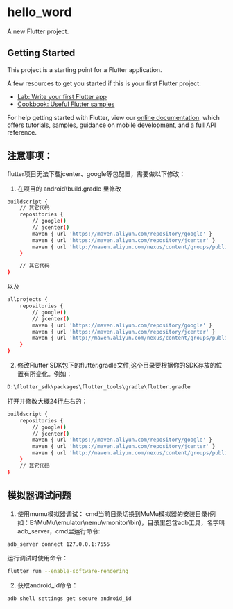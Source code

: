# hello_word

A new Flutter project.

## Getting Started

This project is a starting point for a Flutter application.

A few resources to get you started if this is your first Flutter project:

- [Lab: Write your first Flutter app](https://flutter.dev/docs/get-started/codelab)
- [Cookbook: Useful Flutter samples](https://flutter.dev/docs/cookbook)

For help getting started with Flutter, view our
[online documentation](https://flutter.dev/docs), which offers tutorials,
samples, guidance on mobile development, and a full API reference.

## 注意事项：
flutter项目无法下载jcenter、google等包配置，需要做以下修改：

1. 在项目的 android\build.gradle 里修改
``` bash
buildscript {
    // 其它代码
    repositories {
        // google()
        // jcenter()
        maven { url 'https://maven.aliyun.com/repository/google' }  
        maven { url 'https://maven.aliyun.com/repository/jcenter' }  
        maven { url 'http://maven.aliyun.com/nexus/content/groups/public' }
    }

    // 其它代码
}
```

以及

``` bash
allprojects {
    repositories {
        // google()
        // jcenter()
        maven { url 'https://maven.aliyun.com/repository/google' }  
        maven { url 'https://maven.aliyun.com/repository/jcenter' }  
        maven { url 'http://maven.aliyun.com/nexus/content/groups/public' }
    }
}
```

2. 修改Flutter SDK包下的flutter.gradle文件,这个目录要根据你的SDK存放的位置有所变化。例如：
``` bash
D:\flutter_sdk\packages\flutter_tools\gradle\flutter.gradle
```
打开并修改大概24行左右的：
``` bash
buildscript {
    repositories {
        // google()
        // jcenter()
        maven { url 'https://maven.aliyun.com/repository/google' }  
        maven { url 'https://maven.aliyun.com/repository/jcenter' }  
        maven { url 'http://maven.aliyun.com/nexus/content/groups/public' }
    }
    // 其它代码
}
```

## 模拟器调试问题

1. 使用mumu模拟器调试：
cmd当前目录切换到MuMu模拟器的安装目录(例如：E:\MuMu\emulator\nemu\vmonitor\bin)，目录里包含adb工具，名字叫adb_server，cmd里运行命令:
``` bash
adb_server connect 127.0.0.1:7555
```

运行调试时使用命令：
``` bash
flutter run --enable-software-rendering
```

2. 获取android_id命令：
``` bash
adb shell settings get secure android_id
```